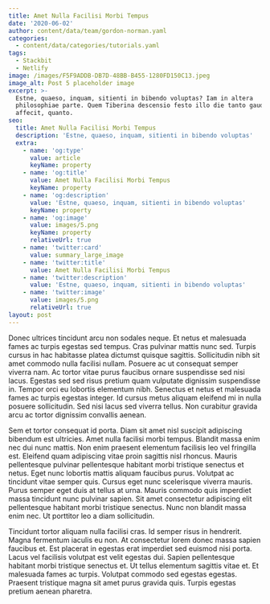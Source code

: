 ```yaml
---
title: Amet Nulla Facilisi Morbi Tempus
date: '2020-06-02'
author: content/data/team/gordon-norman.yaml
categories:
  - content/data/categories/tutorials.yaml
tags:
  - Stackbit
  - Netlify
image: /images/F5F9ADDB-DB7D-48BB-B455-1280FD150C13.jpeg
image_alt: Post 5 placeholder image
excerpt: >-
  Estne, quaeso, inquam, sitienti in bibendo voluptas? Iam in altera
  philosophiae parte. Quem Tiberina descensio festo illo die tanto gaudio
  affecit, quanto.
seo:
  title: Amet Nulla Facilisi Morbi Tempus
  description: 'Estne, quaeso, inquam, sitienti in bibendo voluptas'
  extra:
    - name: 'og:type'
      value: article
      keyName: property
    - name: 'og:title'
      value: Amet Nulla Facilisi Morbi Tempus
      keyName: property
    - name: 'og:description'
      value: 'Estne, quaeso, inquam, sitienti in bibendo voluptas'
      keyName: property
    - name: 'og:image'
      value: images/5.png
      keyName: property
      relativeUrl: true
    - name: 'twitter:card'
      value: summary_large_image
    - name: 'twitter:title'
      value: Amet Nulla Facilisi Morbi Tempus
    - name: 'twitter:description'
      value: 'Estne, quaeso, inquam, sitienti in bibendo voluptas'
    - name: 'twitter:image'
      value: images/5.png
      relativeUrl: true
layout: post
---
```


Donec ultrices tincidunt arcu non sodales neque. Et netus et malesuada fames ac turpis egestas sed tempus. Cras pulvinar mattis nunc sed. Turpis cursus in hac habitasse platea dictumst quisque sagittis. Sollicitudin nibh sit amet commodo nulla facilisi nullam. Posuere ac ut consequat semper viverra nam. Ac tortor vitae purus faucibus ornare suspendisse sed nisi lacus. Egestas sed sed risus pretium quam vulputate dignissim suspendisse in. Tempor orci eu lobortis elementum nibh. Senectus et netus et malesuada fames ac turpis egestas integer. Id cursus metus aliquam eleifend mi in nulla posuere sollicitudin. Sed nisi lacus sed viverra tellus. Non curabitur gravida arcu ac tortor dignissim convallis aenean.

Sem et tortor consequat id porta. Diam sit amet nisl suscipit adipiscing bibendum est ultricies. Amet nulla facilisi morbi tempus. Blandit massa enim nec dui nunc mattis. Non enim praesent elementum facilisis leo vel fringilla est. Eleifend quam adipiscing vitae proin sagittis nisl rhoncus. Mauris pellentesque pulvinar pellentesque habitant morbi tristique senectus et netus. Eget nunc lobortis mattis aliquam faucibus purus. Volutpat ac tincidunt vitae semper quis. Cursus eget nunc scelerisque viverra mauris. Purus semper eget duis at tellus at urna. Mauris commodo quis imperdiet massa tincidunt nunc pulvinar sapien. Sit amet consectetur adipiscing elit pellentesque habitant morbi tristique senectus. Nunc non blandit massa enim nec. Ut porttitor leo a diam sollicitudin.

Tincidunt tortor aliquam nulla facilisi cras. Id semper risus in hendrerit. Magna fermentum iaculis eu non. At consectetur lorem donec massa sapien faucibus et. Est placerat in egestas erat imperdiet sed euismod nisi porta. Lacus vel facilisis volutpat est velit egestas dui. Sapien pellentesque habitant morbi tristique senectus et. Ut tellus elementum sagittis vitae et. Et malesuada fames ac turpis. Volutpat commodo sed egestas egestas. Praesent tristique magna sit amet purus gravida quis. Turpis egestas pretium aenean pharetra.
